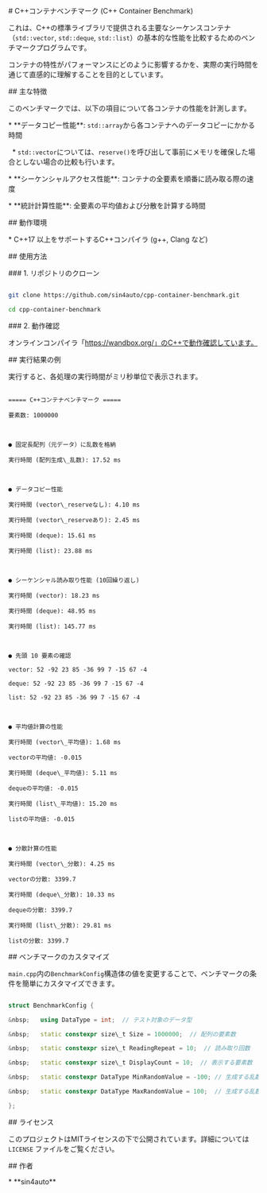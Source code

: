 \# C++コンテナベンチマーク (C++ Container Benchmark)


これは、C++の標準ライブラリで提供される主要なシーケンスコンテナ（`std::vector`, `std::deque`, `std::list`）の基本的な性能を比較するためのベンチマークプログラムです。



コンテナの特性がパフォーマンスにどのように影響するかを、実際の実行時間を通じて直感的に理解することを目的としています。



\## 主な特徴



このベンチマークでは、以下の項目について各コンテナの性能を計測します。



\*   \*\*データコピー性能\*\*: `std::array`から各コンテナへのデータコピーにかかる時間

&nbsp;   \*   `std::vector`については、`reserve()`を呼び出して事前にメモリを確保した場合としない場合の比較も行います。

\*   \*\*シーケンシャルアクセス性能\*\*: コンテナの全要素を順番に読み取る際の速度

\*   \*\*統計計算性能\*\*: 全要素の平均値および分散を計算する時間



\## 動作環境



\*   C++17 以上をサポートするC++コンパイラ (g++, Clang など)



\## 使用方法



\### 1. リポジトリのクローン



```bash

git clone https://github.com/sin4auto/cpp-container-benchmark.git

cd cpp-container-benchmark

```



\### 2. 動作確認



オンラインコンパイラ「https://wandbox.org/」のC++で動作確認しています。



\## 実行結果の例



実行すると、各処理の実行時間がミリ秒単位で表示されます。



```text

===== C++コンテナベンチマーク =====

要素数: 1000000



● 固定長配列（元データ）に乱数を格納

実行時間 (配列生成\_乱数): 17.52 ms 



● データコピー性能

実行時間 (vector\_reserveなし): 4.10 ms 

実行時間 (vector\_reserveあり): 2.45 ms 

実行時間 (deque): 15.61 ms 

実行時間 (list): 23.88 ms 



● シーケンシャル読み取り性能 (10回繰り返し)

実行時間 (vector): 18.23 ms 

実行時間 (deque): 48.95 ms 

実行時間 (list): 145.77 ms 



● 先頭 10 要素の確認

vector: 52 -92 23 85 -36 99 7 -15 67 -4 

deque: 52 -92 23 85 -36 99 7 -15 67 -4 

list: 52 -92 23 85 -36 99 7 -15 67 -4 



● 平均値計算の性能

実行時間 (vector\_平均値): 1.68 ms

vectorの平均値: -0.015

実行時間 (deque\_平均値): 5.11 ms

dequeの平均値: -0.015

実行時間 (list\_平均値): 15.20 ms

listの平均値: -0.015



● 分散計算の性能

実行時間 (vector\_分散): 4.25 ms

vectorの分散: 3399.7

実行時間 (deque\_分散): 10.33 ms

dequeの分散: 3399.7

実行時間 (list\_分散): 29.81 ms

listの分散: 3399.7

```



\## ベンチマークのカスタマイズ



`main.cpp`内の`BenchmarkConfig`構造体の値を変更することで、ベンチマークの条件を簡単にカスタマイズできます。



```cpp

struct BenchmarkConfig {

&nbsp;   using DataType = int;  // テスト対象のデータ型

&nbsp;   static constexpr size\_t Size = 1000000;  // 配列の要素数

&nbsp;   static constexpr size\_t ReadingRepeat = 10;  // 読み取り回数

&nbsp;   static constexpr size\_t DisplayCount = 10;  // 表示する要素数

&nbsp;   static constexpr DataType MinRandomValue = -100; // 生成する乱数の最小値

&nbsp;   static constexpr DataType MaxRandomValue = 100;  // 生成する乱数の最大値

};

```



\## ライセンス



このプロジェクトはMITライセンスの下で公開されています。詳細については `LICENSE` ファイルをご覧ください。



\## 作者



\*   \*\*sin4auto\*\*

